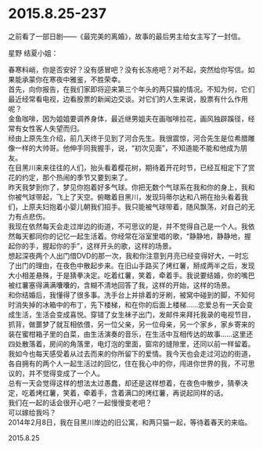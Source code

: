 2015.8.25-237
=============
之前看了一部日剧——《最完美的离婚》，故事的最后男主给女主写了一封信。

星野 结夏小姐：  

春寒料峭，你是否安好？没有感冒吧？没有长冻疮吧？对不起，突然给你写信。如果能承蒙你在寒夜中雅鉴，不胜荣幸。  
首先，向你报告，在我们家即将迎来第三个年头的两只猫的情况。不知为何，它们最近经常看电视，边看股票的新闻边交谈。对它们的人生来说，股票有什么作用呢？   
金鱼咖啡，因为姐姐要调养身体，最近继男姐夫在画咖啡拉花，画风独辟蹊径，经常有女性客人失望而归。   
经由上原先生介绍，前几天终于见到了河合先生。我很震惊，河合先生是位希腊雕像一样的大帅哥。他伸手同我握手，说，“初次见面”，不知道能不能和他成为朋友。   
在目黑川来来往往的人们，抬头看着樱花树，期待着开花时节，已经互相定下了赏花的约定，那个热闹的季节又要到来了。  
昨天我梦到你了，梦见你抱着好多气球。你把无数个气球系在我和你的身上，我和你被气球带起，飞上了天空。俯瞰着目黑川，发现玛蒂尔达和八朔在抬头看着我们，上原夫妇抱着小婴儿朝我们招手。我只能被气球带着，随风飘荡，对自己的无力有点悲伤。  
我现在依然每天会走过岸边的街道，不可思议的是，并不觉得自己是一个人。我依然每天都同你的记忆一起生活着。你经常在浴室里唱的歌，“静静地，静静地，握起你的手，握起你的手”，这样开头的歌，这样的场景。   
想起深夜两个人出门借DVD的那一次，我和你注意到月亮已经变得好大，一时忘了出门的理由，在夜色中散起步来。在旧山手路买了烤红薯，掰成两半之后，发现大小相差悬殊，于是猜拳决定。吃着红薯，笑着，牵着手。我说要结婚，你的嘴巴被红薯塞得满满囔囔的，含糊不清地回答了我，这样的开始，这样的场景。   
和你结婚后，我懂得了很多事。洗手台上并排着的牙刷，被窝中碰到的脚，不知何时消失掉的冰箱中的布丁，先下楼梯，和在你的后面上楼梯……恋爱总有一天会变成生活，生活会变成喜悦。穿错了女生袜子出门，发邮件来拜托我录的电视节目，抓背，做噩梦了就互相依偎，另一位父亲，另一位母亲，另一个家乡，家乡寄来的装在蜜柑箱子里的白菜，由生活演奏的音乐，在生活中互相传达的故事……这里还四处散落着，房间的角落里，电灯泡的里面，窗帘的缝隙里，还同以前一样留着。   
我如今也每天感受着从过去而来的你所留下的爱情。我今天也会走过河边的街道，各自拥有的两个人一起生活过的回忆，住在我心中的你，闯进你世界的我，不可思议的，并不觉得变成了一个人。   
总有一天会觉得这样的想法太过愚蠢，却还是这样想着，在夜色中散步，猜拳决定，吃着烤红薯，笑着，牵着手，含着满口的烤红薯，再说起同样的话。   
我们在一起的话会很开心吧？一起慢慢变老吧？   
可以嫁给我吗？   
2014年2月8日，我在目黑川岸边的旧公寓，和两只猫一起，等待着春天的来临。 

2015.8.25